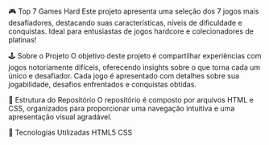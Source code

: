 🎮 Top 7 Games Hard
Este projeto apresenta uma seleção dos 7 jogos mais desafiadores, destacando suas características, níveis de dificuldade e conquistas. Ideal para entusiastas de jogos hardcore e colecionadores de platinas!

🕹️ Sobre o Projeto
O objetivo deste projeto é compartilhar experiências com jogos notoriamente difíceis, oferecendo insights sobre o que torna cada um único e desafiador. Cada jogo é apresentado com detalhes sobre sua jogabilidade, desafios enfrentados e conquistas obtidas.

📁 Estrutura do Repositório
O repositório é composto por arquivos HTML e CSS, organizados para proporcionar uma navegação intuitiva e uma apresentação visual agradável.

🧩 Tecnologias Utilizadas
HTML5
CSS
